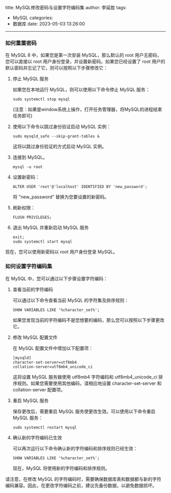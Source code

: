 title: MySQL修改密码与设置字符编码集
author: 李延胜
tags:
  - MySQL
categories:
  - 数据库
date: 2023-05-03 13:26:00
---
### 如何重置密码
在 MySQL 8 中，如果您是第一次安装 MySQL，那么默认的 root 用户无密码，您可以直接以 root 用户身份登录，并设置新密码。如果您已经设置了 root 用户的默认密码并忘记了它，则可以按照以下步骤修改它：

1. 停止 MySQL 服务

   如果您在本地运行 MySQL，则可以使用以下命令停止 MySQL 服务：

   ```
   sudo systemctl stop mysql
   ```
   (注意：如果是window系统上操作，打开任务管理器，将MySQL的进程结束任务即可)

2. 使用以下命令以跳过身份验证启动 MySQL 实例：

   ```
   sudo mysqld_safe --skip-grant-tables &
   ```

   这将以跳过身份验证的方式启动 MySQL 实例。

3. 连接到 MySQL。

   ```
   mysql -u root
   ```

4. 设置新密码：

   ```
   ALTER USER 'root'@'localhost' IDENTIFIED BY 'new_password';
   ```

   将 "new_password" 替换为您要设置的新密码。

5. 刷新权限：

   ```
   FLUSH PRIVILEGES;
   ```

6. 退出 MySQL 并重新启动 MySQL 服务

   ```
   exit;
   sudo systemctl start mysql
   ```

现在，您可以使用新密码以 root 用户身份登录 MySQL。

### 如何设置字符编码集
在 MySQL 中，您可以通过以下步骤设置字符编码：

1. 查看当前的字符编码

   可以通过以下命令查看当前 MySQL 的字符集及排序规则：

   ```
   SHOW VARIABLES LIKE '%character_set%';
   ```

   如果您发现当前的字符编码不是您想要的编码，那么您可以按照以下步骤更改它。

2. 修改 MySQL 配置文件

   在 MySQL 配置文件中增加以下配置项：

   ```
   [mysqld]
   character-set-server=utf8mb4
   collation-server=utf8mb4_unicode_ci
   ```

   这将设置 MySQL 服务器使用 utf8mb4 字符编码和 utf8mb4_unicode_ci 排序规则。如果您需要使用其他编码，请相应地设置 character-set-server 和 collation-server 配置项。

3. 重启 MySQL 服务

   保存更改后，需要重启 MySQL 服务使更改生效。可以使用以下命令重启 MySQL 服务：

   ```
   sudo systemctl restart mysql
   ```

4. 确认新的字符编码已生效

   可以再次运行以下命令确认新的字符编码和排序规则已经生效：

   ```
   SHOW VARIABLES LIKE '%character_set%';
   ```

   现在，MySQL 将使用新的字符编码和排序规则。

请注意，在修改 MySQL 的字符编码时，需要确保数据库表和数据都与新的字符编码兼容。因此，在更改字符编码之前，建议先备份数据，以避免数据损坏。
